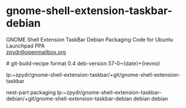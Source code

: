 gnome-shell-extension-taskbar-debian
====================================

GNOME Shell Extension TaskBar Debian Packaging Code for Ubuntu Launchpad PPA      
zpydr@openmailbox.org

<p># git-build-recipe format 0.4 deb-version 57-0~{date}+{revno}</p>     
<p> lp:~zpydr/gnome-shell-extension-taskbar/+git/gnome-shell-extension-taskbar</p>      
<p> nest-part packaging lp:~zpydr/gnome-shell-extension-taskbar-debian/+git/gnome-shell-extension-taskbar-debian debian debian</p>     
